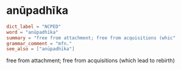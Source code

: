 # anūpadhīka

``` toml
dict_label = "NCPED"
word = "anūpadhīka"
summary = "free from attachment; free from acquisitions (whic"
grammar_comment = "mfn."
see_also = ["anūpadhīka"]
```

free from attachment; free from acquisitions (which lead to rebirth)

